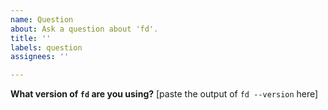```yaml
---
name: Question
about: Ask a question about 'fd'.
title: ''
labels: question
assignees: ''

---
```




**What version of `fd` are you using?**
[paste the output of `fd --version` here]
